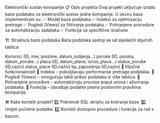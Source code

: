 Elektronički sustav kompanije
📋 Opis projekta
Ovaj projekt uključuje izradu baze podataka za elektronički sustav jedne kompanije. U okviru baze implementirani su:
✅ Model baze podataka
✅ Indeksi za optimizaciju pretrage
✅ Pogledi (Views) za filtriranje podataka
✅ Pohranjene procedure za automatizaciju zadataka
✅ Funkcija za specifične izračune

🏗️ Struktura baze podataka
Baza podataka sastoji se od sljedećih ključnih tablica:

Korisnici (ID, ime, prezime, datum_rodjenja...)
poruke (ID, poruka, datum_poruke...)
placa (ID, datum_place, iznos_place...)
status_poruke (ID,naziv)
status_place (ID,naziv)
tip_zaposlenja (ID,naziv)
🚀 Ključne funkcionalnosti
🔹 Indeksi – poboljšavaju performanse pretrage podataka.
🔹 Pogledi (Views) – omogućuju lakši prikaz podataka iz više tablica.
🔹 Pohranjene procedure – automatiziraju procese poput unosa i ažuriranja podataka.
🔹 Funkcija – obrađuje podatke prema poslovnim pravilima kompanije.

🛠️ Kako koristiti projekt?
1️⃣ Pokrenuti SQL skriptu za kreiranje baze.
2️⃣ Unijeti početne podatke.
3️⃣ Koristiti dostupne procedure i funkcije za rad s bazom.
